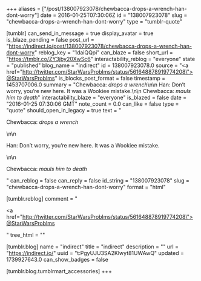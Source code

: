 +++
aliases = ["/post/138007923078/chewbacca-drops-a-wrench-han-dont-worry"]
date = 2016-01-25T07:30:06Z
id = "138007923078"
slug = "chewbacca-drops-a-wrench-han-dont-worry"
type = "tumblr-quote"

[tumblr]
can_send_in_message = true
display_avatar = true
is_blaze_pending = false
post_url = "https://indirect.io/post/138007923078/chewbacca-drops-a-wrench-han-dont-worry"
reblog_key = "1daiQQpi"
can_blaze = false
short_url = "https://tmblr.co/ZY3jby20XwSc6"
interactability_reblog = "everyone"
state = "published"
blog_name = "indirect"
id = 138007923078.0
source = "<a href=\"http://twitter.com/StarWarsProblms/status/561648878919774208\">@StarWarsProblms</a>"
is_blocks_post_format = false
timestamp = 1453707006.0
summary = "Chewbacca: *drops a wrench*\n\n Han: Don’t worry, you’re new here. It was a Wookiee mistake.\n\n Chewbacca: *mauls him to death*"
interactability_blaze = "everyone"
is_blazed = false
date = "2016-01-25 07:30:06 GMT"
note_count = 0.0
can_like = false
type = "quote"
should_open_in_legacy = true
text = "<p>Chewbacca: *drops a wrench*</p>\n\n<p>Han: Don&rsquo;t worry, you&rsquo;re new here. It was a Wookiee mistake.</p>\n\n<p>Chewbacca: *mauls him to death*</p>"
can_reblog = false
can_reply = false
id_string = "138007923078"
slug = "chewbacca-drops-a-wrench-han-dont-worry"
format = "html"

[tumblr.reblog]
comment = "<p><a href=\"http://twitter.com/StarWarsProblms/status/561648878919774208\">@StarWarsProblms</a></p>"
tree_html = ""

[tumblr.blog]
name = "indirect"
title = "indirect"
description = ""
url = "https://indirect.io/"
uuid = "t:PgyUJU3SA2Klwyt81UWAwQ"
updated = 1739927643.0
can_show_badges = false

[tumblr.blog.tumblrmart_accessories]
+++
